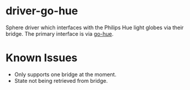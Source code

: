 # driver-go-hue

Sphere driver which interfaces with the Philips Hue light globes via their bridge. The primary interface is via [go-hue](github.com/bcurren/go-hue).

# Known Issues

* Only supports one bridge at the moment.
* State not being retrieved from bridge.
